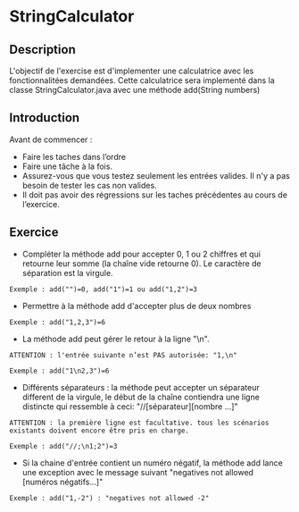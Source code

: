 # StringCalculator

## Description

L'objectif de l'exercise est d'implementer une calculatrice avec les fonctionnalitées demandées. 
Cette calculatrice sera implementé dans la classe StringCalculator.java avec une méthode add(String numbers)

## Introduction

Avant de commencer :

* Faire les taches dans l’ordre
* Faire une tâche à la fois.
* Assurez-vous que vous testez seulement les entrées valides. Il n'y a pas besoin de tester les cas non valides.
* Il doit pas avoir des régressions sur les taches précédentes au cours de l’exercice.


## Exercice
 
* Compléter la méthode add pour accepter 0, 1 ou 2 chiffres et qui retourne leur somme (la chaîne vide retourne 0). Le caractère de séparation est la virgule.
```
Exemple : add("")=0, add("1")=1 ou add("1,2")=3
```
   
* Permettre à la méthode add d'accepter plus de deux nombres
```
Exemple : add("1,2,3")=6
```
   
* La méthode add peut gérer le retour à la ligne "\n".
```
ATTENTION : l'entrée suivante n’est PAS autorisée: "1,\n"
```
```
Exemple : add("1\n2,3")=6
```
   
* Différents séparateurs : la méthode peut accepter un séparateur different de la virgule, le début de la chaîne contiendra une ligne distincte qui ressemble à ceci: "//[séparateur]\[nombre ...]"
```
ATTENTION : la première ligne est facultative. tous les scénarios existants doivent encore être pris en charge.
```
```
Exemple : add("//;\n1;2")=3
```
       
* Si la chaine d'entrée contient un numéro négatif, la méthode add lance une exception avec le message suivant "negatives not allowed [numéros négatifs...]"
```
Exemple : add("1,-2") : "negatives not allowed -2"
```